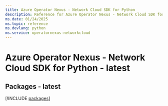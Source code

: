 ```yaml
---
title: Azure Operator Nexus - Network Cloud SDK for Python
description: Reference for Azure Operator Nexus - Network Cloud SDK for Python
ms.date: 01/24/2025
ms.topic: reference
ms.devlang: python
ms.service: operatornexus-networkcloud
---
```

# Azure Operator Nexus - Network Cloud SDK for Python - latest
## Packages - latest
[!INCLUDE [packages](operator-nexus---network-cloud-index.md)]